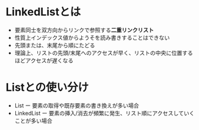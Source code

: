 # LinkedListとは

- 要素同士を双方向からリンクで参照する**二重リンクリスト**
- 性質上インデックス値からようそを読み書きすることはできない
- 先頭または、末尾から順にたどる
- 理論上、リストの先頭/末尾へのアクセスが早く、リストの中央に位置するほどアクセスが遅くなる

# Listとの使い分け

- List ー 要素の取得や既存要素の書き換えが多い場合
- LinkedList ー 要素の挿入/消去が頻繁に発生、リスト順にアクセスしていくことが多い場合

